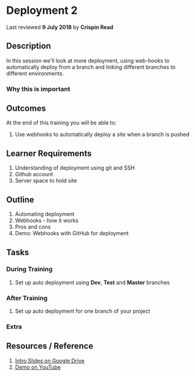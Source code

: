 # Deployment 2
Last reviewed **9 July 2018** by **Crispin Read**

## Description
In this session we'll look at more deployment, using web-hooks to automatically deploy from a branch and linking different branches to different environments.

### Why this is important


## Outcomes

At the end of this training you will be able to:
1. Use webhooks to automatically deploy a site when a branch is pushed

## Learner Requirements

1. Understanding of deployment using git and SSH
1. Github account
1. Server space to hold site


## Outline

1. Automating deployment
1. Webhooks - how it works
1. Pros and cons
1. Demo: Webhooks with GitHub for deployment  

## Tasks

### During Training
1. Set up auto deployment using **Dev**, **Test** and **Master** branches

### After Training
1. Set up auto deployment for one branch of your project

### Extra


## Resources / Reference

1. [Intro Slides on Google Drive](#)
1. [Demo on YouTube](#)
